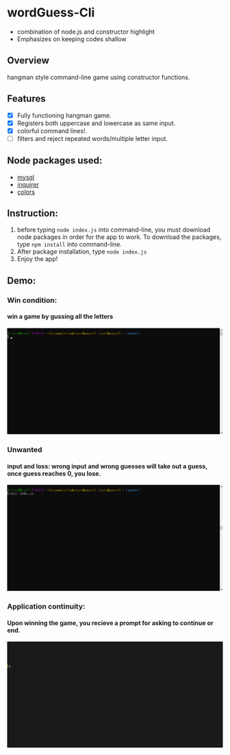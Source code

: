 # wordGuess-Cli
- combination of node.js and constructor highlight
- Emphasizes on keeping codes shallow

## Overview

hangman style command-line game using constructor functions.

## Features

- [x] Fully functioning hangman game. 
- [x] Registers both uppercase and lowercase as same input.
- [x] colorful command lines!.
- [ ] filters and reject repeated words/multiple letter input.

## Node packages used:

* [mysql](https://www.npmjs.com/package/mysql)
* [inquirer](https://www.npmjs.com/package/inquirer)
* [colors](https://www.npmjs.com/package/colors)

## Instruction:

1. before typing `node index.js` into command-line, you must download node packages in order for the app to work. To download the packages, type `npm install` into command-line.
2. After package installation, type `node index.js`
3. Enjoy the app!

## Demo:
### Win condition: 
#### win a game by gussing all the letters
![win game](assets/images/wordGuessREADME.gif)
### Unwanted
#### input and loss: wrong input and wrong guesses will take out a guess, once guess reaches 0, you lose.
![lose game](assets/images/nomoreguessREADME.gif)
### Application continuity: 
#### Upon winning the game, you recieve a prompt for asking to continue or end.
![continue game](assets/images/continuegameREADME.gif)
